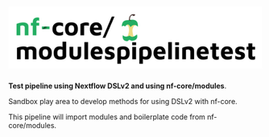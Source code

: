 # ![nf-core/modulespipelinetest](docs/images/nf-core-modulespipelinetest_logo.png)

**Test pipeline using Nextflow DSLv2 and using nf-core/modules**.

Sandbox play area to develop methods for using DSLv2 with nf-core.

This pipeline will import modules and boilerplate code from nf-core/modules.
